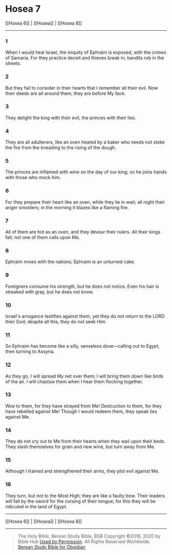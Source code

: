 # Hosea 7

[[Hosea 6]] | [[Hosea]] | [[Hosea 8]]

---

### 1
When I would heal Israel, the iniquity of Ephraim is exposed, with the crimes of Samaria. For they practice deceit and thieves break in; bandits rob in the streets.

### 2
But they fail to consider in their hearts that I remember all their evil. Now their deeds are all around them; they are before My face.

### 3
They delight the king with their evil, the princes with their lies.

### 4
They are all adulterers, like an oven heated by a baker who needs not stoke the fire from the kneading to the rising of the dough.

### 5
The princes are inflamed with wine on the day of our king; so he joins hands with those who mock him.

### 6
For they prepare their heart like an oven, while they lie in wait; all night their anger smolders; in the morning it blazes like a flaming fire.

### 7
All of them are hot as an oven, and they devour their rulers. All their kings fall; not one of them calls upon Me.

### 8
Ephraim mixes with the nations; Ephraim is an unturned cake.

### 9
Foreigners consume his strength, but he does not notice. Even his hair is streaked with gray, but he does not know.

### 10
Israel's arrogance testifies against them, yet they do not return to the LORD their God; despite all this, they do not seek Him.

### 11
So Ephraim has become like a silly, senseless dove—calling out to Egypt, then turning to Assyria.

### 12
As they go, I will spread My net over them; I will bring them down like birds of the air. I will chastise them when I hear them flocking together.

### 13
Woe to them, for they have strayed from Me! Destruction to them, for they have rebelled against Me! Though I would redeem them, they speak lies against Me.

### 14
They do not cry out to Me from their hearts when they wail upon their beds. They slash themselves for grain and new wine, but turn away from Me.

### 15
Although I trained and strengthened their arms, they plot evil against Me.

### 16
They turn, but not to the Most High; they are like a faulty bow. Their leaders will fall by the sword for the cursing of their tongue; for this they will be ridiculed in the land of Egypt.

---

[[Hosea 6]] | [[Hosea]] | [[Hosea 8]]

---

> The Holy Bible, Berean Study Bible, BSB
> Copyright &copy;2016, 2020 by Bible Hub
> [Used by Permission](https://berean.bible/terms.htm). All Rights Reserved Worldwide.
> [Berean Study Bible for Obsidian](https://github.com/gapmiss/berean-study-bible-for-obsidian)</small>

